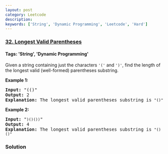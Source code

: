 ```yaml
---
layout: post
category: Leetcode
description: 
keywords: ['String', 'Dynamic Programming', 'Leetcode', 'Hard']
---
```

### [32. Longest Valid Parentheses](https://leetcode.com/problems/longest-valid-parentheses)

#### Tags: 'String', 'Dynamic Programming'

<div class="content__u3I1 question-content__JfgR"><div><p>Given a string containing just the characters <code>'('</code> and <code>')'</code>, find the length of the longest valid (well-formed) parentheses substring.</p>
<p><strong>Example 1:</strong></p>
<pre><strong>Input:</strong> "(()"
<strong>Output:</strong> 2
<strong>Explanation:</strong> The longest valid parentheses substring is <code>"()"</code>
</pre>
<p><strong>Example 2:</strong></p>
<pre><strong>Input:</strong> "<code>)()())</code>"
<strong>Output:</strong> 4
<strong>Explanation:</strong> The longest valid parentheses substring is <code>"()()"</code>
</pre>
</div></div>

### Solution
